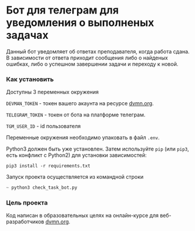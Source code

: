 # Бот для телеграм для уведомления о выполненых задачах

Данный бот уведомляет об ответах преподавателя, когда работа сдана. В зависимости от ответа приходит сообщения либо о
найденых ошибках, либо о успешном завершении задачи и переходу к новой.

### Как установить
Доступны 3 переменных окружения

`DEVMAN_TOKEN` - токен вашего акаунта на ресурсе [dvmn.org](https://dvmn.org/).

`TELEGRAM_TOKEN` - токен от бота на платформе телеграм.

`TGM_USER_ID` - id пользователя

Переменные окружения необходимо упаковать в файл `.env`.

Python3 должен быть уже установлен. 
Затем используйте `pip` (или `pip3`, есть конфликт с Python2) для установки зависимостей:
```
pip3 install -r requirements.txt
```
Запуск проекта осуществляется из командной строки
```python
~ python3 check_task_bot.py
```

### Цель проекта

Код написан в образовательных целях на онлайн-курсе для веб-разработчиков [dvmn.org](https://dvmn.org/).